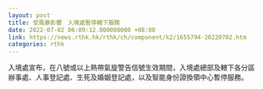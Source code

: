 ```yaml
---
layout: post
title: 受風暴影響　入境處暫停轄下服務
date: 2022-07-02 06:09:12.000000000 +08:00
link: https://news.rthk.hk/rthk/ch/component/k2/1655794-20220702.htm
categories: rthk
---
```


入境處宣布，在八號或以上熱帶氣旋警告信號生效期間，入境處總部及轄下各分區辦事處、人事登記處、生死及婚姻登記處，以及智能身份證換領中心暫停服務。
